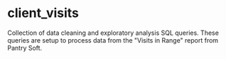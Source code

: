 # client_visits

Collection of data cleaning and exploratory analysis SQL queries. These queries are setup to process data from the "Visits in Range" report from Pantry Soft.

